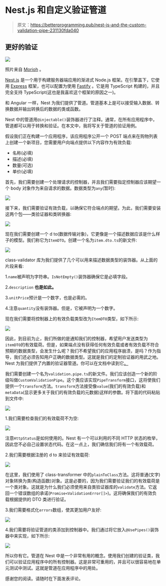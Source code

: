 # Nest.js 和自定义验证管道

> 原文：<https://betterprogramming.pub/nest-js-and-the-custom-validation-pipe-231130fda040>

## 更好的验证

![](img/28d0be64f5d9c0be63021b86a903712a.png)

照片来自 [Morioh](https://morioh.com/p/f42cae11dbd4) 。

[Nest.js](https://docs.nestjs.com/) 是一个用于构建服务器端应用的渐进式 Node.js 框架。在引擎盖下，它使用 [Express](https://expressjs.com/) 框架，也可以配置为使用 [Fastify](https://github.com/fastify/fastify) 。它是用 TypeScript 构建的，并且完全支持 TypeScript(这也是我喜欢这个框架的原因之一)。

和 Angular 一样，Nest 为我们提供了管道。管道基本上是可以接受输入数据、转换数据并输出转换后的数据的类或函数。

Nest 中的管道用`@injectable()`装饰器进行了注释。通常，在所有应用程序中，管道都可以用于转换和验证。在本文中，我将写关于管道的验证用例。

假设我们正在构建一个应用程序，该应用程序公开一个 POST 端点来在购物列表上创建一个新项目，您需要用户向端点提供以下内容作为有效负载:

*   名称(必填)
*   描述(必填)
*   数量(可选)
*   单价(必填)

首先，我们需要创建一个处理请求的控制器，并且我们需要指定控制器应该期望一个 body 对象作为来自请求的数据。数据类型为`any`(暂时):

![](img/b49177ec8df695cd7e920fdfd2a0d9e9.png)

接下来，我们需要验证有效负载，以确保它符合端点的期望。为此，我们需要安装这两个包——类验证器和类转换器:

![](img/736a928c3e80d8c1229eb30e8ccfcfae.png)

现在我们需要创建一个 d to(数据传输对象)，它更像是一个描述数据应该是什么样子的模型。我们称它为`ItemDTO`。创建一个名为`item.dto.ts`的新文件:

![](img/86a1612217991a8821031f5f4b2d78c0.png)

class-validator 库为我们提供了几个可以用来描述数据类型的装饰器。从上面的片段来看:

1.`name`被声明为字符串。`IsNotEmpty()`装饰器确保它是必填字段。

2.`description` **也是如此。**

3.`unitPrice`预计是一个数字，也是必需的。

4.注意`quantity`没有装饰器。但是，它被声明为一个数字。

现在我们需要将控制器上的有效负载类型改为`ItemDTO`类型，如下所示:

![](img/0e53d4123495e0191737d8dce37e6bcc.png)

因此，到目前为止，我们所做的是通知我们的控制器，希望用户发送类型为`itemDTO`的有效载荷。但是，如果端点没有获得任何有效负载或者有效负载不符合预期的数据类型，会发生什么呢？我们不希望我们的应用程序崩溃，是吗？作为指导，我们还必须告知用户正确的数据类型。这就是我们的定制验证器的用武之地。Nest 为我们提供了内置的验证器管道。你可以在文档中读到它[。](https://docs.nestjs.com/techniques/validation#using-the-built-in-validationpipe)

我们需要创建一个名为`validation.pipe.ts`的新文件。我们应该创造一个新的阶级叫做`CustomValidationPipe`。这个类应该实现`PipeTransform`接口，这将使我们提供一个`transform`方法。`transform`方法接受像`value`(我们的有效负载)和`metaData`(显示更多关于我们的有效负载的元数据)这样的参数。将下面的代码粘贴到文件中:

![](img/664db41ccba0176bc5bf60f1d2b822d1.png)

1.我们需要检查我们的有效载荷不为空:

![](img/f73fbfa04ccb17084c006533dd4be219.png)

注意`HttpStatus`是如何使用的。Nest 有一个可以利用的不同 HTTP 状态的枚举，因此您不必自己设置状态代码。在这一点上，我们确信我们将有一个有效载荷。

2.我们需要根据注册的 d to 来验证有效载荷:

![](img/20fdc71d8e93b8fcaf68d82782918da7.png)

在这里，我们使用了 class-transformer 中的`plainToClass`方法。这将普通(文字)对象转换为类(构造函数)对象。这是必要的，因为我们需要验证我们的有效载荷是一个类对象。这就是为什么我们必须使用来自类验证器库的`validate`方法。它返回一个错误数组的承诺(`Promise<ValidationError[]>`)。这将确保我们的有效负载根据提供的 DTO 类进行验证。

3.我们需要格式化`errors`数组，使其更加用户友好:

![](img/a7b8e20da115e45312810c874ac6e0ed.png)

4.我们需要将验证管道的类添加到控制器中。我们通过将它放入`@UsePipes()`装饰器中来实现，如下所示:

![](img/efda0481d52752dbda63c2f23e6e6699.png)

所以你有它。管道在 Nest 中是一个非常有用的概念。使用我们创建的验证类，我们可以验证应用程序中的所有控制器。这是非常可重用的，并且可以很容易地在单元测试中测试。这就是管道在应用程序中的用处。

感谢您的阅读。请随时在下面发表评论。